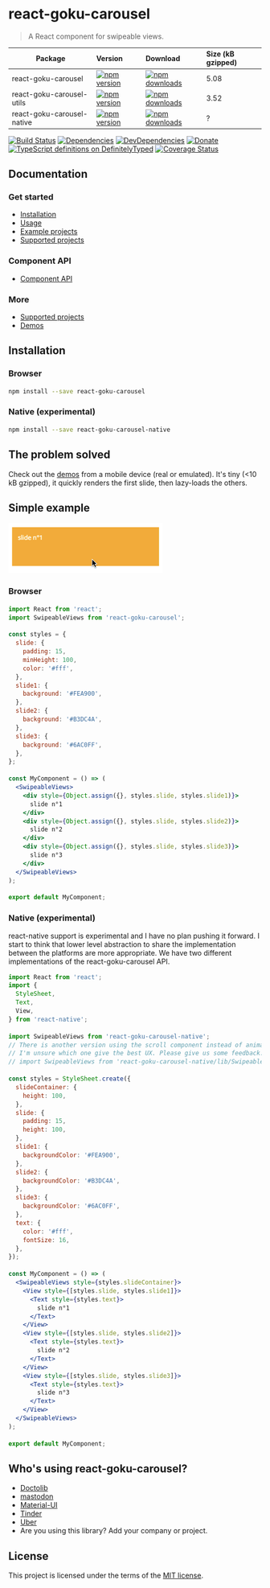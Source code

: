 # react-goku-carousel

> A React component for swipeable views.

| Package | Version | Download | Size (kB gzipped) |
|---------|:--------|:---------|:------------------|
| react-goku-carousel | [![npm version](https://img.shields.io/npm/v/react-goku-carousel.svg)](https://www.npmjs.com/package/react-goku-carousel) | [![npm downloads](https://img.shields.io/npm/dm/react-goku-carousel.svg)](https://www.npmjs.com/package/react-goku-carousel) | 5.08 |
| react-goku-carousel-utils | [![npm version](https://img.shields.io/npm/v/react-goku-carousel-utils.svg)](https://www.npmjs.com/package/react-goku-carousel-utils) | [![npm downloads](https://img.shields.io/npm/dm/react-goku-carousel-utils.svg)](https://www.npmjs.com/package/react-goku-carousel-utils) | 3.52 |
| react-goku-carousel-native | [![npm version](https://img.shields.io/npm/v/react-goku-carousel-native.svg)](https://www.npmjs.com/package/react-goku-carousel-native) | [![npm downloads](https://img.shields.io/npm/dm/react-goku-carousel-native.svg)](https://www.npmjs.com/package/react-goku-carousel-native) | ? |

[![Build Status](https://travis-ci.org/oliviertassinari/react-goku-carousel.svg?branch=master)](https://travis-ci.org/oliviertassinari/react-goku-carousel)
[![Dependencies](https://img.shields.io/david/oliviertassinari/react-goku-carousel.svg)](https://david-dm.org/oliviertassinari/react-goku-carousel)
[![DevDependencies](https://img.shields.io/david/dev/oliviertassinari/react-goku-carousel.svg)](https://david-dm.org/oliviertassinari/react-goku-carousel#info=devDependencies&view=list)
[![Donate](https://img.shields.io/badge/$-support-green.svg)](https://www.paypal.me/oliviertassinari/10)
[![TypeScript definitions on DefinitelyTyped](https://img.shields.io/badge/style-.d.ts-green.svg?style=flat&label=DefinitelyTyped)](https://github.com/DefinitelyTyped/DefinitelyTyped/tree/master/types/react-goku-carousel)
[![Coverage Status](https://img.shields.io/codecov/c/github/oliviertassinari/react-goku-carousel/master.svg)](https://codecov.io/gh/oliviertassinari/react-goku-carousel/branch/master)

## Documentation
### Get started
- [Installation](https://react-goku-carousel.com/getting-started/installation/)
- [Usage](https://react-goku-carousel.com/getting-started/usage/)
- [Example projects](https://react-goku-carousel.com/getting-started/example-projects/)
- [Supported projects](https://react-goku-carousel.com/getting-started/example-projects/)
### Component API
- [Component API](https://react-goku-carousel.com/api/api/)
### More
- [Supported projects](https://react-goku-carousel.com/getting-started/example-projects/)
- [Demos](https://react-goku-carousel.com/demos/demos/)

## Installation

### Browser

```sh
npm install --save react-goku-carousel
```

### Native (experimental)

```sh
npm install --save react-goku-carousel-native
```

## The problem solved

Check out the [demos](https://react-goku-carousel.com/demos/demos/) from a mobile device (real or emulated).
It's tiny (<10 kB gzipped), it quickly renders the first slide, then lazy-loads the others.

## Simple example

![usage](/static/usage.gif)

### Browser

```jsx
import React from 'react';
import SwipeableViews from 'react-goku-carousel';

const styles = {
  slide: {
    padding: 15,
    minHeight: 100,
    color: '#fff',
  },
  slide1: {
    background: '#FEA900',
  },
  slide2: {
    background: '#B3DC4A',
  },
  slide3: {
    background: '#6AC0FF',
  },
};

const MyComponent = () => (
  <SwipeableViews>
    <div style={Object.assign({}, styles.slide, styles.slide1)}>
      slide n°1
    </div>
    <div style={Object.assign({}, styles.slide, styles.slide2)}>
      slide n°2
    </div>
    <div style={Object.assign({}, styles.slide, styles.slide3)}>
      slide n°3
    </div>
  </SwipeableViews>
);

export default MyComponent;
```

### Native (experimental)

react-native support is experimental and I have no plan pushing it forward.
I start to think that lower level abstraction to share the implementation between the platforms are more appropriate.
We have two different implementations of the react-goku-carousel API.

```jsx
import React from 'react';
import {
  StyleSheet,
  Text,
  View,
} from 'react-native';

import SwipeableViews from 'react-goku-carousel-native';
// There is another version using the scroll component instead of animated.
// I'm unsure which one give the best UX. Please give us some feedback.
// import SwipeableViews from 'react-goku-carousel-native/lib/SwipeableViews.scroll';

const styles = StyleSheet.create({
  slideContainer: {
    height: 100,
  },
  slide: {
    padding: 15,
    height: 100,
  },
  slide1: {
    backgroundColor: '#FEA900',
  },
  slide2: {
    backgroundColor: '#B3DC4A',
  },
  slide3: {
    backgroundColor: '#6AC0FF',
  },
  text: {
    color: '#fff',
    fontSize: 16,
  },
});

const MyComponent = () => (
  <SwipeableViews style={styles.slideContainer}>
    <View style={[styles.slide, styles.slide1]}>
      <Text style={styles.text}>
        slide n°1
      </Text>
    </View>
    <View style={[styles.slide, styles.slide2]}>
      <Text style={styles.text}>
        slide n°2
      </Text>
    </View>
    <View style={[styles.slide, styles.slide3]}>
      <Text style={styles.text}>
        slide n°3
      </Text>
    </View>
  </SwipeableViews>
);

export default MyComponent;
```

## Who's using react-goku-carousel?

- [Doctolib](https://github.com/doctolib)
- [mastodon](https://github.com/tootsuite/mastodon)
- [Material-UI](https://github.com/mui-org/material-ui)
- [Tinder](https://tinder.com)
- [Uber](https://www.uber.com)
- Are you using this library? Add your company or project.

## License

This project is licensed under the terms of the
[MIT license](https://github.com/oliviertassinari/react-goku-carousel/blob/master/LICENSE).
